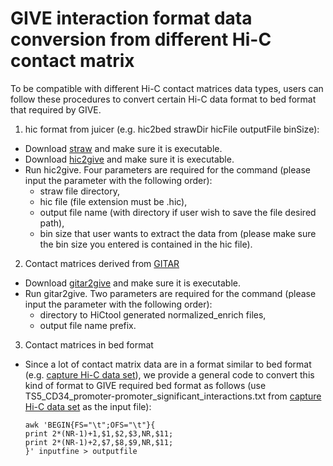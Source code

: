 # GIVE interaction format data conversion from different Hi-C contact matrix

To be compatible with different Hi-C contact matrices data types, users can follow these procedures to convert certain Hi-C data format to bed format that required by GIVE.

1) hic format from juicer (e.g. hic2bed strawDir hicFile outputFile binSize):
  * Download [straw](https://github.com/theaidenlab/straw/wiki/Download) and make sure it is executable.
  * Download [hic2give](sysbio.ucsd.edu/public/qiw034/hic2give) and make sure it is executable.
  * Run hic2give. Four parameters are required for the command (please input the parameter with the following order):
    * straw file directory,
    * hic file (file extension must be .hic),
    * output file name (with directory if user wish to save the file desired path),
    * bin size that user wants to extract the data from (please make sure the bin size you entered is contained in the hic file).

2) Contact matrices derived from [GITAR](http://www.genomegitar.org)
  * Download [gitar2give](sysbio.ucsd.edu/public/qiw034/gitar2give) and make sure it is executable.
  * Run gitar2give. Two parameters are required for the command (please input the parameter with the following order):
    * directory to HiCtool generated normalized_enrich files,
    * output file name prefix.
    
3) Contact matrices in bed format
  * Since a lot of contact matrix data are in a format similar to bed format (e.g. [capture Hi-C data set](http://www.ebi.ac.uk/arrayexpress/files/E-MTAB-2323/E-MTAB-2323.additional.1.zip)), we provide a general code to convert this kind of format to GIVE required bed format as follows (use TS5_CD34_promoter-promoter_significant_interactions.txt from [capture Hi-C data set](http://www.ebi.ac.uk/arrayexpress/files/E-MTAB-2323/E-MTAB-2323.additional.1.zip) as the input file): 
    ```
    awk 'BEGIN{FS="\t";OFS="\t"}{
    print 2*(NR-1)+1,$1,$2,$3,NR,$11;
    print 2*(NR-1)+2,$7,$8,$9,NR,$11;
    }' inputfine > outputfile
    ```
